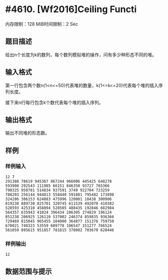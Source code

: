 # #4610. [Wf2016]Ceiling Functi

内存限制：128 MiB时间限制：2 Sec

## 题目描述

给出n个长度为k的数列，每个数列模拟堆的操作，问有多少种形态不同的堆。

## 输入格式

第一行包含两个数n(1<n<=50)代表堆的数量，k(1<=k<=20)代表每个堆的插入序列长度。

接下来n行每行包含k个数代表每个堆的插入序列。

## 输出格式

 输出不同堆的形态数。

## 样例

### 样例输入

    
    12 7
    291388 78619 945367 867244 966006 445425 648278
    593908 292543 111985 66151 846350 93727 765366
    790325 950781 514834 937591 3749 922704 723259
    788203 256144 944013 558440 591881 795482 173898
    324286 386153 624883 475996 120001 18438 300906
    819238 889730 825701 320745 611539 492070 410382
    528593 425310 458894 528505 488435 192846 682984
    564357 635943 41024 396434 286305 274829 196124
    851238 206925 126110 537002 246374 859835 936366
    729469 815045 965455 104000 364877 151376 759750
    670021 748323 53559 609778 106547 151277 766524
    561059 895615 951857 781815 378082 703670 620446
    
    

### 样例输出

    
    12
    

## 数据范围与提示
